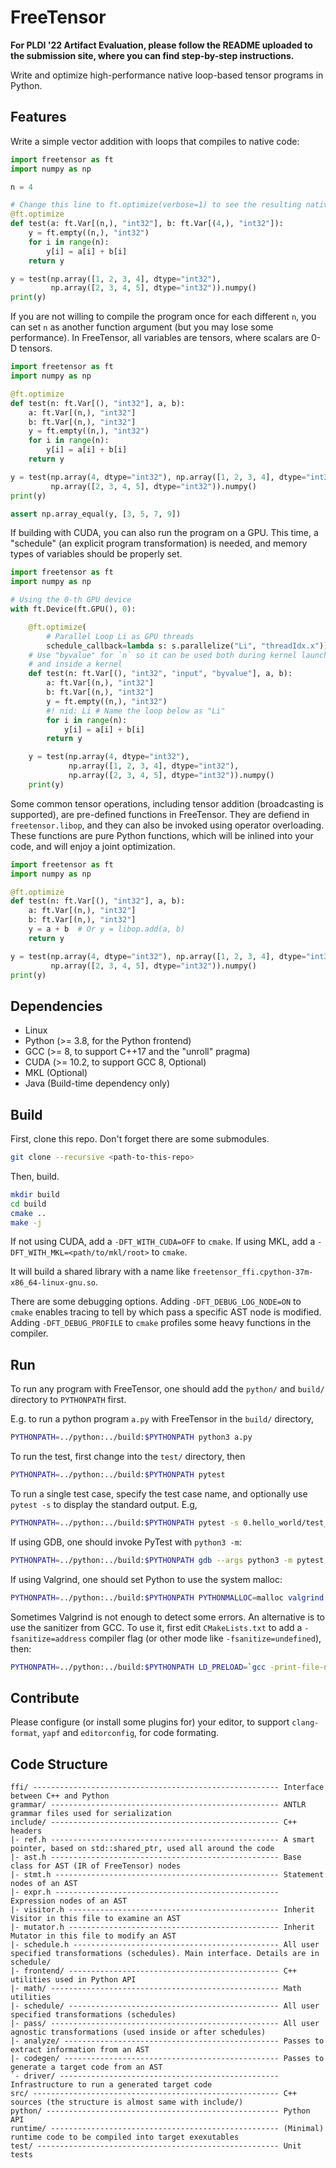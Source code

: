 # FreeTensor

**For PLDI '22 Artifact Evaluation, please follow the README uploaded to the submission site, where you can find step-by-step instructions.**

Write and optimize high-performance native loop-based tensor programs in Python.

## Features

Write a simple vector addition with loops that compiles to native code:

```python
import freetensor as ft
import numpy as np

n = 4

# Change this line to ft.optimize(verbose=1) to see the resulting native code
@ft.optimize
def test(a: ft.Var[(n,), "int32"], b: ft.Var[(4,), "int32"]):
    y = ft.empty((n,), "int32")
    for i in range(n):
        y[i] = a[i] + b[i]
    return y

y = test(np.array([1, 2, 3, 4], dtype="int32"),
         np.array([2, 3, 4, 5], dtype="int32")).numpy()
print(y)
```

If you are not willing to compile the program once for each different `n`, you can set `n` as another function argument (but you may lose some performance). In FreeTensor, all variables are tensors, where scalars are 0-D tensors.

```python
import freetensor as ft
import numpy as np

@ft.optimize
def test(n: ft.Var[(), "int32"], a, b):
    a: ft.Var[(n,), "int32"]
    b: ft.Var[(n,), "int32"]
    y = ft.empty((n,), "int32")
    for i in range(n):
        y[i] = a[i] + b[i]
    return y

y = test(np.array(4, dtype="int32"), np.array([1, 2, 3, 4], dtype="int32"),
         np.array([2, 3, 4, 5], dtype="int32")).numpy()
print(y)

assert np.array_equal(y, [3, 5, 7, 9])
```

If building with CUDA, you can also run the program on a GPU. This time, a "schedule" (an explicit program transformation) is needed, and memory types of variables should be properly set.

```python
import freetensor as ft
import numpy as np

# Using the 0-th GPU device
with ft.Device(ft.GPU(), 0):

    @ft.optimize(
        # Parallel Loop Li as GPU threads
        schedule_callback=lambda s: s.parallelize("Li", "threadIdx.x"))
    # Use "byvalue" for `n` so it can be used both during kernel launching
    # and inside a kernel
    def test(n: ft.Var[(), "int32", "input", "byvalue"], a, b):
        a: ft.Var[(n,), "int32"]
        b: ft.Var[(n,), "int32"]
        y = ft.empty((n,), "int32")
        #! nid: Li # Name the loop below as "Li"
        for i in range(n):
            y[i] = a[i] + b[i]
        return y

    y = test(np.array(4, dtype="int32"),
             np.array([1, 2, 3, 4], dtype="int32"),
             np.array([2, 3, 4, 5], dtype="int32")).numpy()
    print(y)
```

Some common tensor operations, including tensor addition (broadcasting is supported), are pre-defined functions in FreeTensor. They are defiend in `freetensor.libop`, and they can also be invoked using operator overloading. These functions are pure Python functions, which will be inlined into your code, and will enjoy a joint optimization.

```python
import freetensor as ft
import numpy as np

@ft.optimize
def test(n: ft.Var[(), "int32"], a, b):
    a: ft.Var[(n,), "int32"]
    b: ft.Var[(n,), "int32"]
    y = a + b  # Or y = libop.add(a, b)
    return y

y = test(np.array(4, dtype="int32"), np.array([1, 2, 3, 4], dtype="int32"),
         np.array([2, 3, 4, 5], dtype="int32")).numpy()
print(y)
```

## Dependencies

- Linux
- Python (>= 3.8, for the Python frontend)
- GCC (>= 8, to support C++17 and the "unroll" pragma)
- CUDA (>= 10.2, to support GCC 8, Optional)
- MKL (Optional)
- Java (Build-time dependency only)

## Build

First, clone this repo. Don't forget there are some submodules.

```sh
git clone --recursive <path-to-this-repo>
```

Then, build.

```sh
mkdir build
cd build
cmake ..
make -j
```

If not using CUDA, add a `-DFT_WITH_CUDA=OFF` to `cmake`. If using MKL, add a `-DFT_WITH_MKL=<path/to/mkl/root>` to `cmake`.

It will build a shared library with a name like `freetensor_ffi.cpython-37m-x86_64-linux-gnu.so`.

There are some debugging options. Adding `-DFT_DEBUG_LOG_NODE=ON` to `cmake` enables tracing to tell by which pass a specific AST node is modified. Adding `-DFT_DEBUG_PROFILE` to `cmake` profiles some heavy functions in the compiler.

## Run

To run any program with FreeTensor, one should add the `python/` and `build/` directory to `PYTHONPATH` first.

E.g. to run a python program `a.py` with FreeTensor in the `build/` directory,

```sh
PYTHONPATH=../python:../build:$PYTHONPATH python3 a.py
```

To run the test, first change into the `test/` directory, then

```sh
PYTHONPATH=../python:../build:$PYTHONPATH pytest
```

To run a single test case, specify the test case name, and optionally use `pytest -s` to display the standard output. E.g,

```sh
PYTHONPATH=../python:../build:$PYTHONPATH pytest -s 0.hello_world/test_basic.py::test_hello_world
```

If using GDB, one should invoke PyTest with `python3 -m`:

```sh
PYTHONPATH=../python:../build:$PYTHONPATH gdb --args python3 -m pytest
```

If using Valgrind, one should set Python to use the system malloc:

```sh
PYTHONPATH=../python:../build:$PYTHONPATH PYTHONMALLOC=malloc valgrind python3 -m pytest
```

Sometimes Valgrind is not enough to detect some errors. An alternative is to use the sanitizer from GCC. To use it, first edit `CMakeLists.txt` to add a `-fsanitize=address` compiler flag (or other mode like `-fsanitize=undefined`), then:

```sh
PYTHONPATH=../python:../build:$PYTHONPATH LD_PRELOAD=`gcc -print-file-name=libasan.so` pytest -s
```

## Contribute

Please configure (or install some plugins for) your editor, to support `clang-format`, `yapf` and `editorconfig`, for code formating.

## Code Structure

```
ffi/ ------------------------------------------------------- Interface between C++ and Python
grammar/ --------------------------------------------------- ANTLR grammar files used for serialization
include/ --------------------------------------------------- C++ headers
|- ref.h --------------------------------------------------- A smart pointer, based on std::shared_ptr, used all around the code
|- ast.h --------------------------------------------------- Base class for AST (IR of FreeTensor) nodes
|- stmt.h -------------------------------------------------- Statement nodes of an AST
|- expr.h -------------------------------------------------- Expression nodes of an AST
|- visitor.h ----------------------------------------------- Inherit Visitor in this file to examine an AST
|- mutator.h ----------------------------------------------- Inherit Mutator in this file to modify an AST
|- schedule.h ---------------------------------------------- All user specified transformations (schedules). Main interface. Details are in schedule/
|- frontend/ ----------------------------------------------- C++ utilities used in Python API
|- math/ --------------------------------------------------- Math utilities
|- schedule/ ----------------------------------------------- All user specified transformations (schedules)
|- pass/ --------------------------------------------------- All user agnostic transformations (used inside or after schedules)
|- analyze/ ------------------------------------------------ Passes to extract information from an AST
|- codegen/ ------------------------------------------------ Passes to generate a target code from an AST
`- driver/ ------------------------------------------------- Infrastructure to run a generated target code
src/ ------------------------------------------------------- C++ sources (the structure is almost same with include/)
python/ ---------------------------------------------------- Python API
runtime/ --------------------------------------------------- (Minimal) runtime code to be compiled into target exexutables
test/ ------------------------------------------------------ Unit tests
```
